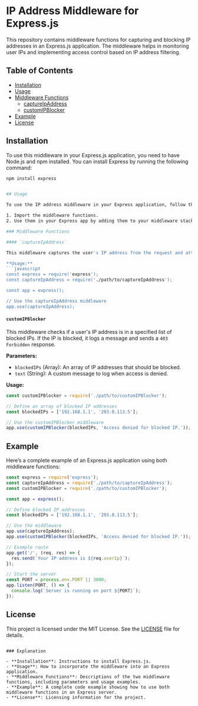
# IP Address Middleware for Express.js

This repository contains middleware functions for capturing and blocking IP addresses in an Express.js application. The middleware helps in monitoring user IPs and implementing access control based on IP address filtering.

## Table of Contents
- [Installation](#installation)
- [Usage](#usage)
- [Middleware Functions](#middleware-functions)
  - [captureIpAddress](#captureipaddress)
  - [customIPBlocker](#customipblocker)
- [Example](#example)
- [License](#license)

## Installation

To use this middleware in your Express.js application, you need to have Node.js and npm installed. You can install Express by running the following command:

```bash
npm install express


## Usage

To use the IP address middleware in your Express application, follow these steps:

1. Import the middleware functions.
2. Use them in your Express app by adding them to your middleware stack.

### Middleware Functions

#### `captureIpAddress`

This middleware captures the user's IP address from the request and attaches it to the `req` object.

**Usage:**
```javascript
const express = require('express');
const captureIpAddress = require('./path/to/captureIpAddress');

const app = express();

// Use the captureIpAddress middleware
app.use(captureIpAddress);
```

#### `customIPBlocker`

This middleware checks if a user's IP address is in a specified list of blocked IPs. If the IP is blocked, it logs a message and sends a `403 Forbidden` response.

**Parameters:**
- `blockedIPs` (Array): An array of IP addresses that should be blocked.
- `text` (String): A custom message to log when access is denied.

**Usage:**
```javascript
const customIPBlocker = require('./path/to/customIPBlocker');

// Define an array of blocked IP addresses
const blockedIPs = ['192.168.1.1', '203.0.113.5'];

// Use the customIPBlocker middleware
app.use(customIPBlocker(blockedIPs, 'Access denied for blocked IP.'));
```

## Example

Here’s a complete example of an Express.js application using both middleware functions:

```javascript
const express = require('express');
const captureIpAddress = require('./path/to/captureIpAddress');
const customIPBlocker = require('./path/to/customIPBlocker');

const app = express();

// Define blocked IP addresses
const blockedIPs = ['192.168.1.1', '203.0.113.5'];

// Use the middleware
app.use(captureIpAddress);
app.use(customIPBlocker(blockedIPs, 'Access denied for blocked IP.'));

// Example route
app.get('/', (req, res) => {
  res.send(`Your IP address is ${req.userIp}`);
});

// Start the server
const PORT = process.env.PORT || 3000;
app.listen(PORT, () => {
  console.log(`Server is running on port ${PORT}`);
});
```

## License

This project is licensed under the MIT License. See the [LICENSE](LICENSE) file for details.
```

### Explanation

- **Installation**: Instructions to install Express.js.
- **Usage**: How to incorporate the middleware into an Express application.
- **Middleware Functions**: Descriptions of the two middleware functions, including parameters and usage examples.
- **Example**: A complete code example showing how to use both middleware functions in an Express server.
- **License**: Licensing information for the project.
